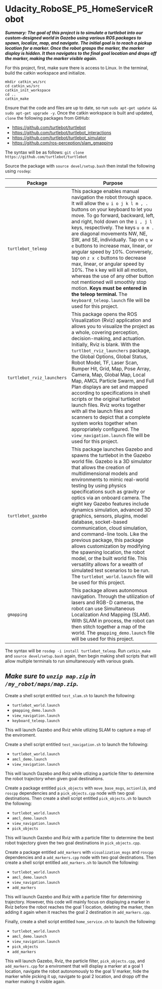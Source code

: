 # Udacity_RoboSE_P5_HomeServiceRobot

_**Summary: The goal of this project is to simulate a turtlebot into our custom-designed world in Gazebo using various ROS packages to spawn, localize, map, and navigate. The initial goal is to reach a pickup location for a marker. Once the robot grasps the marker, the marker display is hidden. It then navigates to the final goal location and drops off the marker, making the marker visible again.**_

For this project, first, make sure there is access to Linux. In the terminal, build the catkin workspace and initialize.

```
mkdir catkin_ws/src
cd catkin_ws/src
catkin_init_workspace
cd ..
catkin_make
```

Ensure that the code and files are up to date, so run `sudo apt-get update && sudo apt-get upgrade -y`. Once the catkin workspace is built and updated, `clone` the following packages from GitHub:
- https://github.com/turtlebot/turtlebot
- https://github.com/turtlebot/turtlebot_interactions
- https://github.com/turtlebot/turtlebot_simulator
- https://github.com/ros-perception/slam_gmapping

The syntax will be as follows:
`git clone https://github.com/turtlebot/turtlebot`

Source the package with `source devel/setup.bash` then install the following using `rosdep`:

Package | Purpose
--------|--------
`turtlebot_teleop` | This package enables manual navigation the robot through space. It will allow the `u i o j k l m , .` buttons on your keyboard to let you move. To go forward, backward, left, and right, hold down on the `i , j l` keys, respectively. The keys `u o m .` are diagonal movements NW, NE, SW, and SE, individually. Tap on `q w e` buttons to increase max, linear, or angular speed by 10%. Conversely, tap on `z x c` buttons to decrease max, linear, or angular speed by 10%. The `k` key will kill all motion, whereas the use of any other button not mentioned will smoothly stop motion. **Keys must be entered in the teleop terminal.** The `keyboard_teleop.launch` file will be used for this project. 
`turtlebot_rviz_launchers` | This package opens the ROS Visualization (Rviz) application and allows you to visualize the project as a whole, covering perception, decision-making, and actuation. Initially, Rviz is blank. With the `turtlbot_rviz_launchers` package, the Global Options, Global Status, Robot Model, TF, Laser Scan, Bumper Hit, Grid, Map, Pose Array, Camera, Map, Global Map, Local Map, AMCL Particle Swarm, and Full Plan displays are set and mapped according to specifications in shell scripts or the original turtlebot launch files. Rviz works together with all the launch files and scanners to depict that a complete system works together when appropriately configured. The `view_navigation.launch` file will be used for this project. 
`turtlebot_gazebo` | This package launches Gazebo and spawns the turtlebot in the Gazebo world file. Gazebo is a 3D simulator that allows the creation of multidimensional models and environments to mimic real-world testing by using physics specifications such as gravity or optics via an onboard camera. The eight key Gazebo features include dynamics simulation, advanced 3D graphics, sensors, plugins, model database, socket-based communication, cloud simulation, and command-line tools. Like the previous package, this package allows customization by modifying the spawning location, the robot model, or the built world file. This versatility allows for a wealth of simulated test scenarios to be run. The `turtlebot_world.launch` file will be used for this project. 
`gmapping` | This package allows autonomous navigation. Through the utilization of lasers and RGB-D cameras, the robot can use Simultaneous Localization And Mapping (SLAM). With SLAM in process, the robot can then stitch together a map of the world. The `gmapping_demo.launch` file will be used for this project. 

The syntax will be `rosdep -i install turtlebot_teleop`. Run `catkin_make` and `source devel/setup.bash` again, then begin making shell scripts that will allow multiple terminals to run simultaneously with various goals.

## _**Make sure to `unzip map.zip` in `/my_robot/maps/map.zip`.**_

Create a shell script entitled `test_slam.sh` to launch the following: 
- `turtlebot_world.launch`
- `gmapping_demo.launch`
- `view_navigation.launch`
- `keyboard_teleop.launch`

This will launch Gazebo and Rviz while utlizing SLAM to capture a map of the enviroment.

Create a shell script entitled `test_navigation.sh` to launch the following: 
- `turtlebot_world.launch`
- `amcl_demo.launch`
- `view_navigation.launch`

This will launch Gazebo and Rviz while utlizing a particle filter to determine the robot trajectory when given goal destinations.

Create a package entitled `pick_objects` with `move_base_msgs`, `actionlib`, and `roscpp` dependencies and a `pick_objects.cpp` node with two goal destinations. Then create a shell script entitled `pick_objects.sh` to launch the following: 
- `turtlebot_world.launch`
- `amcl_demo.launch`
- `view_navigation.launch`
- `pick_objects`

This will launch Gazebo and Rviz with a particle filter to determine the best robot trajectory given the two goal destinations in `pick_objects.cpp`.

Create a package entitled `add_markers` with `visualization_msgs` and `roscpp` dependencies and a `add_markers.cpp` node with two goal destinations. Then create a shell script entitled `add_markers.sh` to launch the following: 
- `turtlebot_world.launch`
- `amcl_demo.launch`
- `view_navigation.launch`
- `add_markers`

This will launch Gazebo and Rviz with a particle filter for determining trajectory. However, this code will mainly focus on displaying a marker in Rviz before the robot reaches the goal 1 location, deleting the marker, then adding it again when it reaches the goal 2 destination in `add_markers.cpp`.

Finally, create a shell script entitled `home_service.sh` to launch the following: 
- `turtlebot_world.launch`
- `amcl_demo.launch`
- `view_navigation.launch`
- `pick_objects`
- `add_markers`

This will launch Gazebo, Rviz, the particle filter, `pick_objects.cpp`, and `add_markers.cpp` for a enviroment that will display a marker at a goal 1 location, navigate the robot autonomously to the goal 1/ marker, hide the marker while picking it up, navigate to goal 2 location, and dropp off the marker making it visible again.

